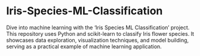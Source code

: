 # Iris-Species-ML-Classification
Dive into machine learning with the ‘Iris Species ML Classification’ project. This repository uses Python and scikit-learn to classify Iris flower species. It showcases data exploration, visualization techniques, and model building, serving as a practical example of machine learning application.
